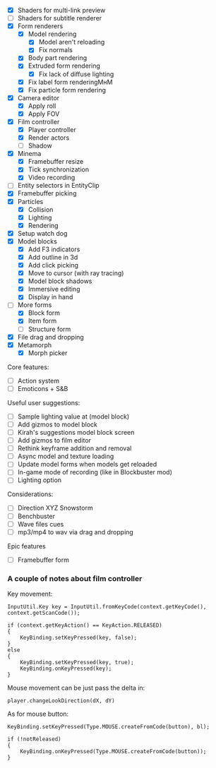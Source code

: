- [x] Shaders for multi-link preview
- [ ] Shaders for subtitle renderer
- [x] Form renderers
  - [x] Model rendering
    - [x] Model aren't reloading
    - [x] Fix normals
  - [x] Body part rendering
  - [x] Extruded form rendering
    - [x] Fix lack of diffuse lighting
  - [x] Fix label form renderingМнМ
  - [x] Fix particle form rendering
- [x] Camera editor
  - [x] Apply roll
  - [x] Apply FOV
- [x] Film controller
  - [x] Player controller
  - [x] Render actors
  - [ ] Shadow
- [x] Minema
  - [x] Framebuffer resize
  - [x] Tick synchronization
  - [x] Video recording
- [ ] Entity selectors in EntityClip
- [x] Framebuffer picking
- [x] Particles
  - [x] Collision
  - [x] Lighting
  - [x] Rendering
- [x] Setup watch dog
- [x] Model blocks
  - [x] Add F3 indicators
  - [x] Add outline in 3d
  - [x] Add click picking
  - [x] Move to cursor (with ray tracing)
  - [x] Model block shadows
  - [x] Immersive editing
  - [x] Display in hand
- [ ] More forms
  - [x] Block form
  - [x] Item form
  - [ ] Structure form
- [x] File drag and dropping
- [x] Metamorph
  - [x] Morph picker

Core features:

- [ ] Action system
- [ ] Emoticons + S&B

Useful user suggestions:

- [ ] Sample lighting value at (model block)
- [ ] Add gizmos to model block
- [ ] Kirah's suggestions model block screen
- [ ] Add gizmos to film editor
- [ ] Rethink keyframe addition and removal
- [ ] Async model and texture loading
- [ ] Update model forms when models get reloaded
- [ ] In-game mode of recording (like in Blockbuster mod)
- [ ] Lighting option 

Considerations:

- [ ] Direction XYZ Snowstorm
- [ ] Benchbuster
- [ ] Wave files cues
- [ ] mp3/mp4 to wav via drag and dropping

Epic features

- [ ] Framebuffer form

### A couple of notes about film controller

Key movement:

    InputUtil.Key key = InputUtil.fromKeyCode(context.getKeyCode(), context.getScanCode());
    
    if (context.getKeyAction() == KeyAction.RELEASED)
    {
        KeyBinding.setKeyPressed(key, false);
    }
    else
    {
        KeyBinding.setKeyPressed(key, true);
        KeyBinding.onKeyPressed(key);
    }

Mouse movement can be just pass the delta in: 

    player.changeLookDirection(dX, dY)

As for mouse button: 

    KeyBinding.setKeyPressed(Type.MOUSE.createFromCode(button), bl);

    if (!notReleased) 
    {
        KeyBinding.onKeyPressed(Type.MOUSE.createFromCode(button));
    }